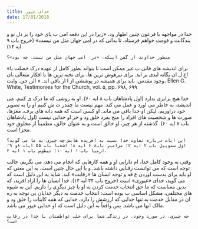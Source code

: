 ```yaml
---
title: خدای غیور
date: 17/01/2018
---
```


خدا در مواجهه با فرعون چنین اظهار  ود، «زیرا در این دفعه  امی ب یای خود را بر دل تو و بندگانت و قومت خواهم فرستاد، تا بدانی که در  امی جهان مثل من نیست» (خروج باب ۹ ایه ۱۴).

`منظور خداوند از گفن اینکه، «در  امی جهان مثل من نیست، چه بود»؟`

«برای اندیشه های فانی ب  غیر ممکن است تا بتواند بطور کامل از عهده درک خصلت یا اع ل ان یگانه ابدی بر اید. برای تیزهوش ترین ها، برای نخبه ترین ها با افکار متعالی ،ان وجود مقدس، باید برای همیشه در پوششی از ا ار باقی  اند. » الن جی. وایت،
Ellen G. White, Testimonies for the Church, vol. ۵, pp. ۶۹۸, ۶۹۹

خدا هیچ برابری ندارد (اول پادشاهان باب ۸ ایه ۶۰). او به روشی که ما درک  ی
کنیم، می اندیشد، به خاطر می اورد و عمل می کند. مهم نیست ما چقدر ت ش کنیم او را به تصویر خود دراوریم، لیکن او خدا باقی می ماند. او کسی است که همه دانه های برف، مغزها، صورت ها و شخصیت های افراد را منح  بفرد خلق  ود و جز او خدایی نیست (اول پادشاهان باب ۸ ایه ۶۰). گذشته از هر چیز، او خالق است و به عنوان خالق،
مطميناً از مخلوق خود مجزا است.

`این ایات درباره تفاوت خدا نسبت به افریده هایش چه چیزی به ما می گوید؟ اول سمويیل باب ۲ ایه ۲؛ مزامیر باب۸ ۶ ایه ۸؛ اشعیا باب ۵۵ ایات ۸و ۹؛ ارمیا باب١۰ ایه ١۰؛ تیطوس باب ١ ایه ۲.`

وقتی به وجود کامل خدا،  ام دارایی او و همه کارهایی که انجام می دهد، می نگریم، جالب توجه است که می توانست رقبایی داشته باشد. و با این حال چنین است، به این معنی که او باید برای بدست اوردن ع قه و توجه انسان ها «رقابت» کند. شاید به این دلیل است که می گوید، خدای «غیوری» است (خروج باب ۳۴ ایه ۱۴). خدا انسان ها را ازاد افرید، که بدین معناست که ما حق انتخاب خدمت کردن به او یا چیز دیگری را داریم. این به شیوه های مختلفی، مشکل اساسی ب  بوده است: انتخاب خدمت به دیگر خدایان بی توجه به  ره ان در مقابل خدمت به تنها خدایی که ارزشش را دارد، خدایی که همه کاينات را خلق  ود و
مالک انها می باشد. پس واقعاً به این دلیل است که او خدایی غیور می باشد.

`چه چیزی، در صورت وجود، در زندگی شما برای جلب عواطفتان با خدا در رقابت است؟`